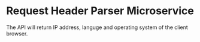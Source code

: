 # Request Header Parser Microservice

The API will return IP address, languge and operating system of the client browser.
